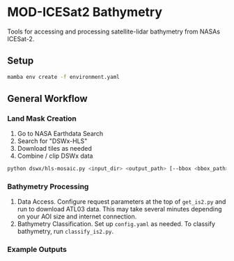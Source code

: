 # MOD-ICESat2 Bathymetry
Tools for accessing and processing satellite-lidar bathymetry from NASAs ICESat-2.

## Setup
```bash
mamba env create -f environment.yaml
```

## General Workflow

### Land Mask Creation
1. Go to NASA Earthdata Search
2. Search for "DSWx-HLS"
3. Download tiles as needed
4. Combine / clip DSWx data

```bash
python dswx/hls-mosaic.py <input_dir> <output_path> [--bbox <bbox_path>]
```

### Bathymetry Processing
1. Data Access. Configure request parameters at the top of `get_is2.py` and run to download ATL03 data. This may take several minutes depending on your AOI size and internet connection. 
2. Bathymetry Classification. Set up `config.yaml` as needed. To classify bathymetry, run `classify_is2.py`.

### Example Outputs